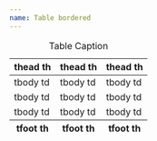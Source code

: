 ```yaml
---
name: Table bordered
---
```

<table class="table table--bordered">
  <caption>Table Caption</caption>
  <thead>
    <tr>
      <th>thead th</th>
      <th>thead th</th>
      <th>thead th</th>
    </tr>
  </thead>
  <tbody>
    <tr>
      <td>tbody td</td>
      <td>tbody td</td>
      <td>tbody td</td>
    </tr>
    <tr>
      <td>tbody td</td>
      <td>tbody td</td>
      <td>tbody td</td>
    </tr>
    <tr>
      <td>tbody td</td>
      <td>tbody td</td>
      <td>tbody td</td>
    </tr>
  </tbody>
  <tfoot>
    <tr>
      <th>tfoot th</th>
      <th>tfoot th</th>
      <th>tfoot th</th>
    </tr>
  </tfoot>
</table>